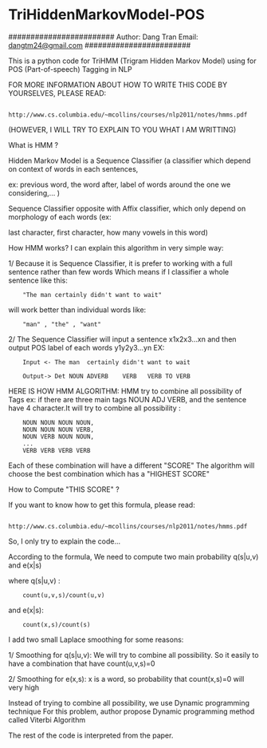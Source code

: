 # TriHiddenMarkovModel-POS
########################
Author: Dang Tran
Email: dangtm24@gmail.com
########################

This is a python code for TriHMM (Trigram Hidden Markov Model) using for POS (Part-of-speech) Tagging in NLP

FOR MORE INFORMATION ABOUT HOW TO WRITE THIS CODE BY YOURSELVES, PLEASE READ:

        http://www.cs.columbia.edu/~mcollins/courses/nlp2011/notes/hmms.pdf

(HOWEVER, I WILL TRY TO EXPLAIN TO YOU WHAT I AM WRITTING)

What is HMM ?

Hidden Markov Model is a Sequence Classifier (a classifier which depend on context of words in each sentences, 

ex: previous word, the word after, label of words around the one we considering,... )

Sequence Classifier opposite with Affix classifier, which only depend on morphology of each words (ex:

last character, first character, how many vowels in this word)

How HMM works?
I can explain this algorithm in very simple way:

1/ Because it is Sequence Classifier, it is prefer to working with a full sentence rather than few words
Which means if I classifier a whole sentence like this:

        "The man certainly didn't want to wait"

will work better than individual words like:
        
        "man" , "the" , "want"


2/ The Sequence Classifier will input a sentence x1x2x3...xn and then output POS label of each words y1y2y3...yn
EX:

        Input <- The man  certainly didn't want to wait

        Output-> Det NOUN ADVERB    VERB   VERB TO VERB

HERE IS HOW HMM ALGORITHM:
HMM try to combine all possibility of Tags 
        ex: if there are three main tags NOUN ADJ VERB, and the sentence have 4 character.It will try to combine all possibility : 
        
        NOUN NOUN NOUN NOUN,
        NOUN NOUN NOUN VERB,
        NOUN VERB NOUN NOUN,
        ...
        VERB VERB VERB VERB
Each of these combination will have a different "SCORE"
The algorithm will choose the best combination which has a "HIGHEST SCORE"


How to Compute "THIS SCORE" ?

If you want to know how to get this formula, please read:

        http://www.cs.columbia.edu/~mcollins/courses/nlp2011/notes/hmms.pdf

So, I only try to explain the code...

According to the formula, We need to compute two main probability  q(s|u,v) and e(x|s)

where q(s|u,v) :

        count(u,v,s)/count(u,v)

and e(x|s):

        count(x,s)/count(s)

I add two small Laplace smoothing for some reasons:

1/ Smoothing for q(s|u,v): We will try to combine all possibility. So it easily to have a combination that have count(u,v,s)=0

2/ Smoothing for e(x,s): x is a word, so probability that count(x,s)=0 will very high


Instead of trying to combine all possibility, we use Dynamic programming technique
For this problem, author propose Dynamic programming method called  Viterbi Algorithm

The rest of the code is interpreted from the paper.